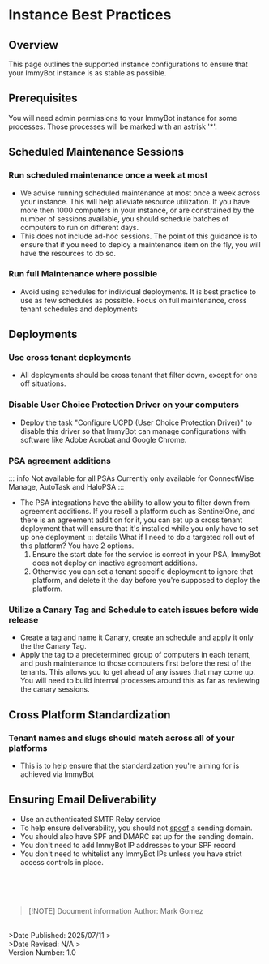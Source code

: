 <!-- How To Template -->
# Instance Best Practices

## Overview
This page outlines the supported instance configurations to ensure that your ImmyBot instance is as stable as possible.

## Prerequisites
You will need admin permissions to your ImmyBot instance for some processes. Those processes will be marked with an astrisk '*'.

## Scheduled Maintenance Sessions
### Run scheduled maintenance once a week at most
- We advise running scheduled maintenance at most once a week across your instance. This will help alleviate resource utilization. If you have more then 1000 computers in your instance, or are constrained by the number of sessions available, you should schedule batches of computers to run on different days.
- This does not include ad-hoc sessions. The point of this guidance is to ensure that if you need to deploy a maintenance item on the fly, you will have the resources to do so.
### Run full Maintenance where possible
- Avoid using schedules for individual deployments. It is best practice to use as few schedules as possible. Focus on full maintenance, cross tenant schedules and deployments

<!-- We need to add more here. Cross tenant, Cross tenant tags, and when to use individual deployments-->
## Deployments
### Use cross tenant deployments
- All deployments should be cross tenant that filter down, except for one off situations.

### Disable User Choice Protection Driver on your computers
- Deploy the task "Configure UCPD (User Choice Protection Driver)" to disable this driver so that ImmyBot can manage configurations with software like Adobe Acrobat and Google Chrome.

### PSA agreement additions

::: info Not available for all PSAs
Currently only available for ConnectWise Manage, AutoTask and HaloPSA
:::
- The PSA integrations have the ability to allow you to filter down from agreement additions. If you resell a platform such as SentinelOne, and there is an agreement addition for it, you can set up a cross tenant deployment that will ensure that it's installed while you only have to set up one deployment
  ::: details What if I need to do a targeted roll out of this platform?
  You have 2 options.
  1. Ensure the start date for the service is correct in your PSA, ImmyBot does not deploy on inactive agreement additions.
  2. Otherwise you can set a tenant specific deployment to ignore that platform, and delete it the day before you're supposed to deploy the platform.

### Utilize a Canary Tag and Schedule to catch issues before wide release
- Create a tag and name it Canary, create an schedule and apply it only the the Canary Tag.
- Apply the tag to a predetermined group of computers in each tenant, and push maintenance to those computers first before the rest of the tenants. This allows you to get ahead of any issues that may come up. You will need to build internal processes around this as far as reviewing the canary sessions.

## Cross Platform Standardization
### Tenant names and slugs should match across all of your platforms
- This is to help ensure that the standardization you're aiming for is achieved via ImmyBot

## Ensuring Email Deliverability

- Use an authenticated SMTP Relay service
- To help ensure deliverability, you should not [spoof](https://en.wikipedia.org/wiki/Email_spoofing) a sending domain.
- You should also have SPF and DMARC set up for the sending domain.
- You don't need to add ImmyBot IP addresses to your SPF record
- You don't need to whitelist any ImmyBot IPs unless you have strict access controls in place.


<br><br><br>
>[!NOTE] Document information
>Author: Mark Gomez
<br>
>Date Published: 2025/07/11
><br>
>Date Revised: N/A
><br>
 Version Number: 1.0